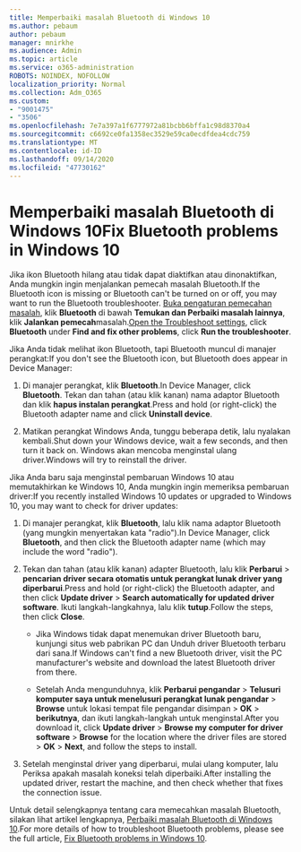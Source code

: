 ```yaml
---
title: Memperbaiki masalah Bluetooth di Windows 10
ms.author: pebaum
author: pebaum
manager: mnirkhe
ms.audience: Admin
ms.topic: article
ms.service: o365-administration
ROBOTS: NOINDEX, NOFOLLOW
localization_priority: Normal
ms.collection: Adm_O365
ms.custom:
- "9001475"
- "3506"
ms.openlocfilehash: 7e7a397a1f6777972a81bcbb6bffa1c98d8370a4
ms.sourcegitcommit: c6692ce0fa1358ec3529e59ca0ecdfdea4cdc759
ms.translationtype: MT
ms.contentlocale: id-ID
ms.lasthandoff: 09/14/2020
ms.locfileid: "47730162"
---
```

# <a name="fix-bluetooth-problems-in-windows-10"></a><span data-ttu-id="5b994-102">Memperbaiki masalah Bluetooth di Windows 10</span><span class="sxs-lookup"><span data-stu-id="5b994-102">Fix Bluetooth problems in Windows 10</span></span>

<span data-ttu-id="5b994-103">Jika ikon Bluetooth hilang atau tidak dapat diaktifkan atau dinonaktifkan, Anda mungkin ingin menjalankan pemecah masalah Bluetooth.</span><span class="sxs-lookup"><span data-stu-id="5b994-103">If the Bluetooth icon is missing or Bluetooth can't be turned on or off, you may want to run the Bluetooth troubleshooter.</span></span> <span data-ttu-id="5b994-104">[Buka pengaturan pemecahan masalah](ms-settings:troubleshoot), klik **Bluetooth** di bawah **Temukan dan Perbaiki masalah lainnya**, klik **Jalankan pemecah**masalah.</span><span class="sxs-lookup"><span data-stu-id="5b994-104">[Open the Troubleshoot settings](ms-settings:troubleshoot), click **Bluetooth** under **Find and fix other problems**, click **Run the troubleshooter**.</span></span>

<span data-ttu-id="5b994-105">Jika Anda tidak melihat ikon Bluetooth, tapi Bluetooth muncul di manajer perangkat:</span><span class="sxs-lookup"><span data-stu-id="5b994-105">If you don't see the Bluetooth icon, but Bluetooth does appear in Device Manager:</span></span>

1. <span data-ttu-id="5b994-106">Di manajer perangkat, klik **Bluetooth**.</span><span class="sxs-lookup"><span data-stu-id="5b994-106">In Device Manager, click **Bluetooth**.</span></span> <span data-ttu-id="5b994-107">Tekan dan tahan (atau klik kanan) nama adaptor Bluetooth dan klik **hapus instalan perangkat**.</span><span class="sxs-lookup"><span data-stu-id="5b994-107">Press and hold (or right-click) the Bluetooth adapter name and click **Uninstall device**.</span></span>

2. <span data-ttu-id="5b994-108">Matikan perangkat Windows Anda, tunggu beberapa detik, lalu nyalakan kembali.</span><span class="sxs-lookup"><span data-stu-id="5b994-108">Shut down your Windows device, wait a few seconds, and then turn it back on.</span></span> <span data-ttu-id="5b994-109">Windows akan mencoba menginstal ulang driver.</span><span class="sxs-lookup"><span data-stu-id="5b994-109">Windows will try to reinstall the driver.</span></span>

<span data-ttu-id="5b994-110">Jika Anda baru saja menginstal pembaruan Windows 10 atau memutakhirkan ke Windows 10, Anda mungkin ingin memeriksa pembaruan driver:</span><span class="sxs-lookup"><span data-stu-id="5b994-110">If you recently installed Windows 10 updates or upgraded to Windows 10, you may want to check for driver updates:</span></span>

1. <span data-ttu-id="5b994-111">Di manajer perangkat, klik **Bluetooth**, lalu klik nama adaptor Bluetooth (yang mungkin menyertakan kata "radio").</span><span class="sxs-lookup"><span data-stu-id="5b994-111">In Device Manager, click **Bluetooth**, and then click the Bluetooth adapter name (which may include the word "radio").</span></span>

2. <span data-ttu-id="5b994-112">Tekan dan tahan (atau klik kanan) adapter Bluetooth, lalu klik **Perbarui**  >  **pencarian driver secara otomatis untuk perangkat lunak driver yang diperbarui**.</span><span class="sxs-lookup"><span data-stu-id="5b994-112">Press and hold (or right-click) the Bluetooth adapter, and then click **Update driver** > **Search automatically for updated driver software**.</span></span> <span data-ttu-id="5b994-113">Ikuti langkah-langkahnya, lalu klik **tutup**.</span><span class="sxs-lookup"><span data-stu-id="5b994-113">Follow the steps, then click **Close**.</span></span>

      - <span data-ttu-id="5b994-114">Jika Windows tidak dapat menemukan driver Bluetooth baru, kunjungi situs web pabrikan PC dan Unduh driver Bluetooth terbaru dari sana.</span><span class="sxs-lookup"><span data-stu-id="5b994-114">If Windows can't find a new Bluetooth driver, visit the PC manufacturer's website and download the latest Bluetooth driver from there.</span></span>

    - <span data-ttu-id="5b994-115">Setelah Anda mengunduhnya, klik **Perbarui pengandar**  >  **Telusuri komputer saya untuk menelusuri perangkat lunak pengandar**  >  **Browse** untuk lokasi tempat file pengandar disimpan > **OK**  >  **berikutnya**, dan ikuti langkah-langkah untuk menginstal.</span><span class="sxs-lookup"><span data-stu-id="5b994-115">After you download it, click **Update driver** > **Browse my computer for driver software** > **Browse** for the location where the driver files are stored > **OK** > **Next**, and follow the steps to install.</span></span>

3. <span data-ttu-id="5b994-116">Setelah menginstal driver yang diperbarui, mulai ulang komputer, lalu Periksa apakah masalah koneksi telah diperbaiki.</span><span class="sxs-lookup"><span data-stu-id="5b994-116">After installing the updated driver, restart the machine, and then check whether that fixes the connection issue.</span></span>

<span data-ttu-id="5b994-117">Untuk detail selengkapnya tentang cara memecahkan masalah Bluetooth, silakan lihat artikel lengkapnya, [Perbaiki masalah Bluetooth di Windows 10](https://support.microsoft.com/help/14169/windows-10-fix-bluetooth-problems).</span><span class="sxs-lookup"><span data-stu-id="5b994-117">For more details of how to troubleshoot Bluetooth problems, please see the full article, [Fix Bluetooth problems in Windows 10](https://support.microsoft.com/help/14169/windows-10-fix-bluetooth-problems).</span></span>
